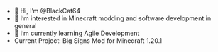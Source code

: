 - 👋 Hi, I’m @BlackCat64
- 👀 I’m interested in Minecraft modding and software development in general
- 🌱 I’m currently learning Agile Development
- Current Project: Big Signs Mod for Minecraft 1.20.1

<!---
BlackCat64/BlackCat64 is a ✨ special ✨ repository because its `README.md` (this file) appears on your GitHub profile.
You can click the Preview link to take a look at your changes.
--->
